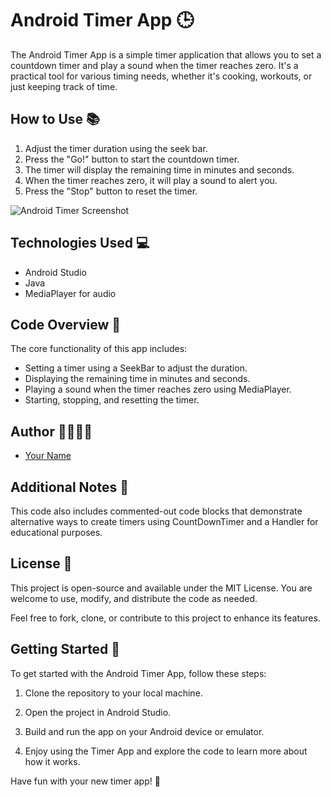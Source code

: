 # Android Timer App 🕒

The Android Timer App is a simple timer application that allows you to set a countdown timer and play a sound when the timer reaches zero. It's a practical tool for various timing needs, whether it's cooking, workouts, or just keeping track of time.

## How to Use 📚

1. Adjust the timer duration using the seek bar.
2. Press the "Go!" button to start the countdown timer.
3. The timer will display the remaining time in minutes and seconds.
4. When the timer reaches zero, it will play a sound to alert you.
5. Press the "Stop" button to reset the timer.

![Android Timer Screenshot](../screenshots/timer_app.png)

## Technologies Used 💻

- Android Studio
- Java
- MediaPlayer for audio

## Code Overview 🧩

The core functionality of this app includes:

- Setting a timer using a SeekBar to adjust the duration.
- Displaying the remaining time in minutes and seconds.
- Playing a sound when the timer reaches zero using MediaPlayer.
- Starting, stopping, and resetting the timer.

## Author 👩‍💻👨‍💻

- [Your Name](https://github.com/your-github-username)

## Additional Notes 📝

This code also includes commented-out code blocks that demonstrate alternative ways to create timers using CountDownTimer and a Handler for educational purposes.

## License 📜

This project is open-source and available under the MIT License. You are welcome to use, modify, and distribute the code as needed.

Feel free to fork, clone, or contribute to this project to enhance its features.

## Getting Started 🚀

To get started with the Android Timer App, follow these steps:

1. Clone the repository to your local machine.

2. Open the project in Android Studio.

3. Build and run the app on your Android device or emulator.

4. Enjoy using the Timer App and explore the code to learn more about how it works.

Have fun with your new timer app! 🚀
